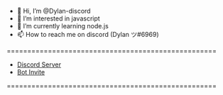 - 👋 Hi, I’m @Dylan-discord
- 👀 I’m interested in javascript
- 🌱 I’m currently learning node.js
- 📫 How to reach me on discord (Dylan ツ#6969)

===================================================

- [Discord Server](https://discord.gg/Gnz7Fu3AZJ)
- [Bot Invite](https://discord.com/api/oauth2/authorize?client_id=771579220585349191&permissions=8&scope=bot)

===================================================

<!---
Dylan-discord/Dylan-discord is a ✨ special ✨ repository because its `README.md` (this file) appears on your GitHub profile.
You can click the Preview link to take a look at your changes.
--->

